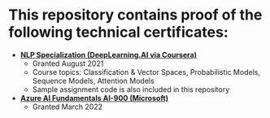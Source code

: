# This repository contains proof of the following technical certificates:
* **[NLP Specialization (DeepLearning.AI via Coursera)](https://www.coursera.org/specializations/natural-language-processing)**
  *  Granted August 2021
  *  Course topics: Classification & Vector Spaces, Probabilistic Models, Sequence Models, Attention Models
  *  Sample assignment code is also included in this repository
*  **[Azure AI Fundamentals AI-900 (Microsoft)](https://docs.microsoft.com/en-us/learn/certifications/exams/ai-900)**
    *  Granted March 2022
